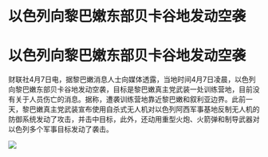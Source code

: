 # 以色列向黎巴嫩东部贝卡谷地发动空袭

# 以色列向黎巴嫩东部贝卡谷地发动空袭

财联社4月7日电，据黎巴嫩消息人士向媒体透露，当地时间4月7日凌晨，以色列向黎巴嫩东部贝卡谷地发动空袭，目标是黎巴嫩真主党武装一处训练营地，目前没有关于人员伤亡的消息。据称，遭袭训练营地靠近黎巴嫩和叙利亚边界。此前一天，黎巴嫩真主党武装宣布使用自杀式无人机对以色列阿西军事基地反制无人机的防御系统发动了攻击，并击中目标，此外，还动用重型火炮、火箭弹和制导武器对以色列多个军事目标发动了袭击。

![](https://inews.gtimg.com/news_bt/OCuAcrWX5ejfV5-2CCT_Q1Ic4oA7Q-VK4eHVlNguXrxXAAA/1000)

